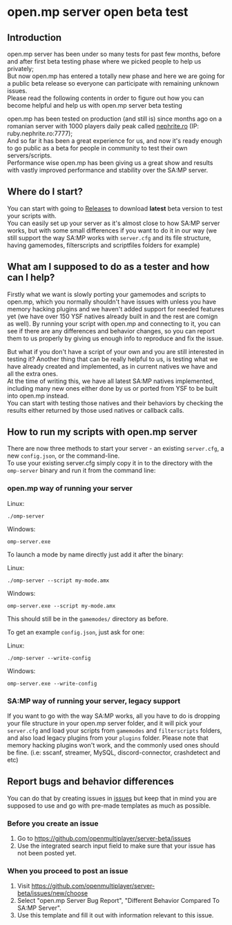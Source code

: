 # open.mp server open beta test

## Introduction
open.mp server has been under so many tests for past few months, before and after first beta testing phase where we picked people to help us privately;  
But now open.mp has entered a totally new phase and here we are going for a public beta release so everyone can participate with remaining unknown issues.  
Please read the following contents in order to figure out how you can become helpful and help us with open.mp server beta testing  

open.mp has been tested on production (and still is) since months ago on a romanian server with 1000 players daily peak called [nephrite.ro](https://nephrite.ro/) (IP: ruby.nephrite.ro:7777);  
And so far it has been a great experience for us, and now it's ready enough to go public as a beta for people in community to test their own servers/scripts.  
Performance wise open.mp has been giving us a great show and results with vastly improved performance and stability over the SA:MP server.

## Where do I start?
You can start with going to [Releases](https://github.com/openmultiplayer/server-beta/releases) to download **latest** beta version to test your scripts with.  
You can easily set up your server as it's almost close to how SA:MP server works, but with some small differences if you want to do it in our way (we still support the way SA:MP works with `server.cfg` and its file structure, having gamemodes, filterscripts and scriptfiles folders for example)

## What am I supposed to do as a tester and how can I help?
Firstly what we want is slowly porting your gamemodes and scripts to open.mp, which you normally shouldn't have issues with unless you have memory hacking plugins and we haven't added support for needed features yet (we have over 150 YSF natives already built in and the rest are comign as well). By running your script with open.mp and connecting to it, you can see if there are any differences and behavior changes, so you can report them to us properly by giving us enough info to reproduce and fix the issue.  

But what if you don't have a script of your own and you are still interested in testing it? Another thing that can be really helpful to us, is testing what we have already created and implemented, as in current natives we have and all the extra ones.  
At the time of writing this, we have all latest SA:MP natives implemented, including many new ones either done by us or ported from YSF to be built into open.mp instead.  
You can start with testing those natives and their behaviors by checking the results either returned by those used natives or callback calls.

## How to run my scripts with open.mp server
There are now three methods to start your server - an existing `server.cfg`, a new `config.json`, or the command-line.  
To use your existing server.cfg simply copy it in to the directory with the `omp-server` binary and run it from the command line:

### **open.mp way of running your server**
Linux:

```
./omp-server
```

Windows:

```
omp-server.exe
```

To launch a mode by name directly just add it after the binary:

Linux:

```
./omp-server --script my-mode.amx
```

Windows:

```
omp-server.exe --script my-mode.amx
```

This should still be in the `gamemodes/` directory as before.

To get an example `config.json`, just ask for one:

Linux:

```
./omp-server --write-config
```

Windows:

```
omp-server.exe --write-config
```

### **SA:MP way of running your server, legacy support**
If you want to go with the way SA:MP works, all you have to do is dropping your file structure in your open.mp server folder, and it will pick your `server.cfg` and load your scripts from `gamemodes` and `filterscripts` folders, and also load legacy plugins from your `plugins` folder. Please note that memory hacking plugins won't work, and the commonly used ones should be fine. (i.e: sscanf, streamer, MySQL, discord-connector, crashdetect and etc)  

## Report bugs and behavior differences
You can do that by creating issues in [issues](https://github.com/openmultiplayer/server-beta/issues) but keep that in mind you are supposed to use and go with pre-made templates as much as possible.

### **Before you create an issue**
1. Go to https://github.com/openmultiplayer/server-beta/issues 
2. Use the integrated search input field to make sure that your issue has not been posted yet.

### **When you proceed to post an issue**
1. Visit https://github.com/openmultiplayer/server-beta/issues/new/choose
2. Select "open.mp Server Bug Report", "Different Behavior Compared To SA:MP Server".
3. Use this template and fill it out with information relevant to this issue.

